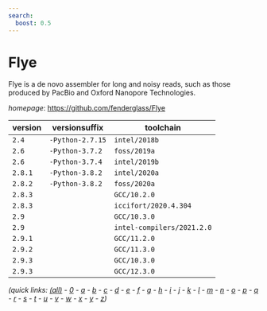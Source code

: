 ```yaml
---
search:
  boost: 0.5
---
```

# Flye

Flye is a de novo assembler for long and noisy reads, such as those produced by PacBio  and Oxford Nanopore Technologies.

*homepage*: <https://github.com/fenderglass/Flye>

version | versionsuffix | toolchain
--------|---------------|----------
``2.4`` | ``-Python-2.7.15`` | ``intel/2018b``
``2.6`` | ``-Python-3.7.2`` | ``foss/2019a``
``2.6`` | ``-Python-3.7.4`` | ``intel/2019b``
``2.8.1`` | ``-Python-3.8.2`` | ``intel/2020a``
``2.8.2`` | ``-Python-3.8.2`` | ``foss/2020a``
``2.8.3`` |  | ``GCC/10.2.0``
``2.8.3`` |  | ``iccifort/2020.4.304``
``2.9`` |  | ``GCC/10.3.0``
``2.9`` |  | ``intel-compilers/2021.2.0``
``2.9.1`` |  | ``GCC/11.2.0``
``2.9.2`` |  | ``GCC/11.3.0``
``2.9.3`` |  | ``GCC/10.3.0``
``2.9.3`` |  | ``GCC/12.3.0``


*(quick links: [(all)](../index.md) - [0](../0/index.md) - [a](../a/index.md) - [b](../b/index.md) - [c](../c/index.md) - [d](../d/index.md) - [e](../e/index.md) - [f](../f/index.md) - [g](../g/index.md) - [h](../h/index.md) - [i](../i/index.md) - [j](../j/index.md) - [k](../k/index.md) - [l](../l/index.md) - [m](../m/index.md) - [n](../n/index.md) - [o](../o/index.md) - [p](../p/index.md) - [q](../q/index.md) - [r](../r/index.md) - [s](../s/index.md) - [t](../t/index.md) - [u](../u/index.md) - [v](../v/index.md) - [w](../w/index.md) - [x](../x/index.md) - [y](../y/index.md) - [z](../z/index.md))*

